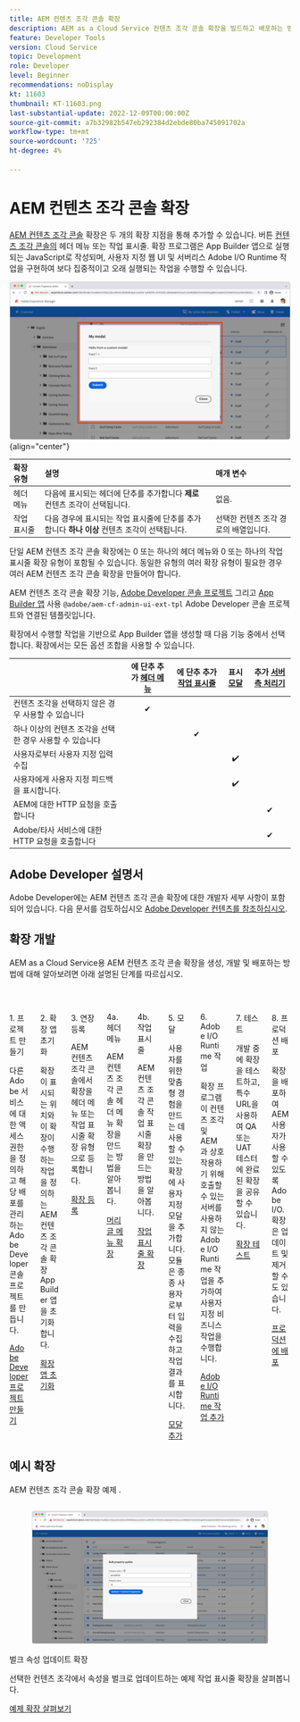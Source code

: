```yaml
---
title: AEM 컨텐츠 조각 콘솔 확장
description: AEM as a Cloud Service 컨텐츠 조각 콘솔 확장을 빌드하고 배포하는 방법을 알아봅니다
feature: Developer Tools
version: Cloud Service
topic: Development
role: Developer
level: Beginner
recommendations: noDisplay
kt: 11603
thumbnail: KT-11603.png
last-substantial-update: 2022-12-09T00:00:00Z
source-git-commit: a7b32982b547eb292384d2ebde80ba745091702a
workflow-type: tm+mt
source-wordcount: '725'
ht-degree: 4%

---
```



# AEM 컨텐츠 조각 콘솔 확장

[AEM 컨텐츠 조각 콘솔](https://experienceleague.adobe.com/docs/experience-manager-cloud-service/content/sites/administering/content-fragments/content-fragments-console.html) 확장은 두 개의 확장 지점을 통해 추가할 수 있습니다. 버튼 [컨텐츠 조각 콘솔의](https://experienceleague.adobe.com/docs/experience-manager-cloud-service/content/sites/administering/content-fragments/content-fragments-console.html) 헤더 메뉴 또는 작업 표시줄. 확장 프로그램은 App Builder 앱으로 실행되는 JavaScript로 작성되며, 사용자 지정 웹 UI 및 서버리스 Adobe I/O Runtime 작업을 구현하여 보다 집중적이고 오래 실행되는 작업을 수행할 수 있습니다.

![AEM 컨텐츠 조각 콘솔 확장](./assets/overview/example.png){align="center"}

| 확장 유형 | 설명 | 매개 변수 |
| :--- | :--- | :--- |
| 헤더 메뉴 | 다음에 표시되는 헤더에 단추를 추가합니다 __제로__ 컨텐츠 조각이 선택됩니다. | 없음. |
| 작업 표시줄 | 다음 경우에 표시되는 작업 표시줄에 단추를 추가합니다 __하나 이상__ 컨텐츠 조각이 선택됩니다. | 선택한 컨텐츠 조각 경로의 배열입니다. |

단일 AEM 컨텐츠 조각 콘솔 확장에는 0 또는 하나의 헤더 메뉴와 0 또는 하나의 작업 표시줄 확장 유형이 포함될 수 있습니다. 동일한 유형의 여러 확장 유형이 필요한 경우 여러 AEM 컨텐츠 조각 콘솔 확장을 만들어야 합니다.

AEM 컨텐츠 조각 콘솔 확장 기능, [Adobe Developer 콘솔 프로젝트](https://developer.adobe.com/uix/docs/services/aem-cf-console-admin/extension-development/#create-a-project-in-adobe-developer-console) 그리고 [App Builder 앱](https://developer.adobe.com/uix/docs/services/aem-cf-console-admin/code-generation) 사용 `@adobe/aem-cf-admin-ui-ext-tpl` Adobe Developer 콘솔 프로젝트와 연결된 템플릿입니다.

확장에서 수행할 작업을 기반으로 App Builder 앱을 생성할 때 다음 기능 중에서 선택합니다. 확장에서는 모든 옵션 조합을 사용할 수 있습니다.

|  | 에 단추 추가 [헤더 메뉴](./header-menu.md) | 에 단추 추가 [작업 표시줄](./action-bar.md) | 표시 [모달](./modal.md) | 추가 [서버측 처리기](./runtime-action.md) |
| ------------------------------------------ | :-----------------------: | :----------------------: | :--------: | :--------------------:  |
| 컨텐츠 조각을 선택하지 않은 경우 사용할 수 있습니다 | ✔ |  |  |  |
| 하나 이상의 컨텐츠 조각을 선택한 경우 사용할 수 있습니다 |  | ✔ |  |  |
| 사용자로부터 사용자 지정 입력 수집 |  |  | ✔️ |  |
| 사용자에게 사용자 지정 피드백을 표시합니다. |  |  | ✔️ |  |
| AEM에 대한 HTTP 요청을 호출합니다 |  |  |  | ✔ |
| Adobe/타사 서비스에 대한 HTTP 요청을 호출합니다 |  |  |  | ✔ |


## Adobe Developer 설명서

Adobe Developer에는 AEM 컨텐츠 조각 콘솔 확장에 대한 개발자 세부 사항이 포함되어 있습니다. 다음 문서를 검토하십시오 [Adobe Developer 컨텐츠를 참조하십시오](https://developer.adobe.com/uix/docs/).

## 확장 개발

AEM as a Cloud Service용 AEM 컨텐츠 조각 콘솔 확장을 생성, 개발 및 배포하는 방법에 대해 알아보려면 아래 설명된 단계를 따르십시오.

<div class="columns is-multiline">
    <!-- Create Adobe Developer Project -->
    <div class="column is-half-tablet is-half-desktop is-one-third-widescreen" aria-label="Create Adobe Developer Project">
        <div class="card">
            <div class="card-image">
                <figure class="image is-16by9">
                    <a href="https://developer.adobe.com/uix/docs/services/aem-cf-console-admin/extension-development/#create-a-project-in-adobe-developer-console" title="Adobe Developer 프로젝트 만들기" tabindex="-1" target="_adobe-developer-com">
                        <img class="is-bordered-r-small" src="./assets/project/card.png" alt="Adobe Developer 프로젝트 만들기">
                    </a>
                </figure>
            </div>
            <div class="card-content is-padded-small">
                <div class="content">
                    <p class="headline is-size-5 has-text-weight-bold">1. 프로젝트 만들기</p>
                    <p class="is-size-6">다른 Adobe 서비스에 대한 액세스 권한을 정의하고 해당 배포를 관리하는 Adobe Developer 콘솔 프로젝트를 만듭니다.</p>
                    <a href="https://developer.adobe.com/uix/docs/services/aem-cf-console-admin/extension-development/#create-a-project-in-adobe-developer-console" class="spectrum-Button spectrum-Button--outline spectrum-Button--primary spectrum-Button--sizeM" target="_adobe-developer-com">
                        <span class="spectrum-Button-label has-no-wrap has-text-weight-bold">Adobe Developer 프로젝트 만들기</span>
                    </a>
                </div>
            </div>
        </div>
    </div>
    <!-- Generate an Extension app -->
    <div class="column is-half-tablet is-half-desktop is-one-third-widescreen" aria-label="Generate an Extension app">
        <div class="card">
            <div class="card-image">
                <figure class="image is-16by9">
                    <a href="https://developer.adobe.com/uix/docs/services/aem-cf-console-admin/code-generation/#launch-code-generation-during-project-initialization" title="확장 앱 생성" tabindex="-1" target="_adobe-developer-com">
                        <img class="is-bordered-r-small" src="./assets/initialize-app/card.png" alt="확장 앱 초기화">
                    </a>
                </figure>
            </div>
            <div class="card-content is-padded-small">
                <div class="content">
                    <p class="headline is-size-5 has-text-weight-bold">2. 확장 앱 초기화</p>
                    <p class="is-size-6">확장이 표시되는 위치와 이 확장이 수행하는 작업을 정의하는 AEM 컨텐츠 조각 콘솔 확장 App Builder 앱을 초기화합니다.</p>
                    <a href="https://developer.adobe.com/uix/docs/services/aem-cf-console-admin/code-generation/#launch-code-generation-during-project-initialization" class="spectrum-Button spectrum-Button--outline spectrum-Button--primary spectrum-Button--sizeM" target="_adobe-developer-com">
                        <span class="spectrum-Button-label has-no-wrap has-text-weight-bold">확장 앱 초기화</span>
                    </a>
                </div>
            </div>
        </div>
    </div>
    <!-- Extension registration -->
    <div class="column is-half-tablet is-half-desktop is-one-third-widescreen" aria-label="Extension registration">
        <div class="card">
            <div class="card-image">
                <figure class="image is-16by9">
                    <a href="./extension-registration.md" title="확장 등록" tabindex="-1">
                        <img class="is-bordered-r-small" src="./assets/extension-registration/card.png" alt="확장 등록">
                    </a>
                </figure>
            </div>
            <div class="card-content is-padded-small">
                <div class="content">
                    <p class="headline is-size-5 has-text-weight-bold">3. 연장등록</p>
                    <p class="is-size-6">AEM 컨텐츠 조각 콘솔에서 확장을 헤더 메뉴 또는 작업 표시줄 확장 유형으로 등록합니다.</p>
                    <a href="./extension-registration.md" class="spectrum-Button spectrum-Button--outline spectrum-Button--primary spectrum-Button--sizeM">
                        <span class="spectrum-Button-label has-no-wrap has-text-weight-bold">확장 등록</span>
                    </a>
                </div>
            </div>
        </div>
    </div>
    <!-- Header Menu -->
    <div class="column is-half-tablet is-half-desktop is-one-third-widescreen" aria-label="Header menu">
        <div class="card">
            <div class="card-image">
                <figure class="image is-16by9">
                    <a href="./header-menu.md" title="헤더 메뉴" tabindex="-1">
                        <img class="is-bordered-r-small" src="./assets/header-menu/card.png" alt="헤더 메뉴">
                    </a>
                </figure>
            </div>
            <div class="card-content is-padded-small">
                <div class="content">
                    <p class="headline is-size-5 has-text-weight-bold">4a. 헤더 메뉴</p>
                    <p class="is-size-6">AEM 컨텐츠 조각 콘솔 헤더 메뉴 확장을 만드는 방법을 알아봅니다.</p>
                    <a href="./header-menu.md" class="spectrum-Button spectrum-Button--outline spectrum-Button--primary spectrum-Button--sizeM">
                        <span class="spectrum-Button-label has-no-wrap has-text-weight-bold">머리글 메뉴 확장</span>
                    </a>
                </div>
            </div>
        </div>
    </div>
    <!-- Action Bar -->
    <div class="column is-half-tablet is-half-desktop is-one-third-widescreen" aria-label="Action Bar">
        <div class="card">
            <div class="card-image">
                <figure class="image is-16by9">
                    <a href="./action-bar.md" title="작업 표시줄" tabindex="-1">
                        <img class="is-bordered-r-small" src="./assets/action-bar/card.png" alt="작업 표시줄">
                    </a>
                </figure>
            </div>
            <div class="card-content is-padded-small">
                <div class="content">
                    <p class="headline is-size-5 has-text-weight-bold">4b. 작업 표시줄</p>
                    <p class="is-size-6">AEM 컨텐츠 조각 콘솔 작업 표시줄 확장을 만드는 방법을 알아봅니다.</p>
                    <a href="./action-bar.md" class="spectrum-Button spectrum-Button--outline spectrum-Button--primary spectrum-Button--sizeM">
                        <span class="spectrum-Button-label has-no-wrap has-text-weight-bold">작업 표시줄 확장</span>
                    </a>
                </div>
            </div>
        </div>
    </div>
    <!-- Modal -->
    <div class="column is-half-tablet is-half-desktop is-one-third-widescreen" aria-label="Modal">
        <div class="card">
            <div class="card-image">
                <figure class="image is-16by9">
                    <a href="./modal.md" title="양식" tabindex="-1">
                        <img class="is-bordered-r-small" src="./assets/modal/card.png" alt="양식">
                    </a>
                </figure>
            </div>
            <div class="card-content is-padded-small">
                <div class="content">
                    <p class="headline is-size-5 has-text-weight-bold">5. 모달</p>
                    <p class="is-size-6">사용자를 위한 맞춤형 경험을 만드는 데 사용할 수 있는 확장에 사용자 지정 모달을 추가합니다. 모듈은 종종 사용자로부터 입력을 수집하고 작업 결과를 표시합니다.</p>
                    <a href="./modal.md" class="spectrum-Button spectrum-Button--outline spectrum-Button--primary spectrum-Button--sizeM">
                        <span class="spectrum-Button-label has-no-wrap has-text-weight-bold">모달 추가</span>
                    </a>
                </div>
            </div>
        </div>
    </div>
    <!-- Adobe I/O Runtime action -->
    <div class="column is-half-tablet is-half-desktop is-one-third-widescreen" aria-label="Adobe I/O Runtime action">
        <div class="card">
            <div class="card-image">
                <figure class="image is-16by9">
                    <a href="./runtime-action.md" title="Adobe I/O Runtime 작업" tabindex="-1">
                        <img class="is-bordered-r-small" src="./assets/runtime-action/card.png" alt="Adobe I/O Runtime 작업">
                    </a>
                </figure>
            </div>
            <div class="card-content is-padded-small">
                <div class="content">
                    <p class="headline is-size-5 has-text-weight-bold">6. Adobe I/O Runtime 작업</p>
                    <p class="is-size-6">확장 프로그램이 컨텐츠 조각 및 AEM과 상호 작용하기 위해 호출할 수 있는 서버를 사용하지 않는 Adobe I/O Runtime 작업을 추가하여 사용자 지정 비즈니스 작업을 수행합니다.</p>
                    <a href="./runtime-action.md" class="spectrum-Button spectrum-Button--outline spectrum-Button--primary spectrum-Button--sizeM">
                        <span class="spectrum-Button-label has-no-wrap has-text-weight-bold">Adobe I/O Runtime 작업 추가</span>
                    </a>
                </div>
            </div>
        </div>
    </div>
    <!-- Test -->
    <div class="column is-half-tablet is-half-desktop is-one-third-widescreen" aria-label="Test">
        <div class="card">
            <div class="card-image">
                <figure class="image is-16by9">
                    <a href="./test.md" title="테스트" tabindex="-1">
                        <img class="is-bordered-r-small" src="./assets/test/card.png" alt="테스트">
                    </a>
                </figure>
            </div>
            <div class="card-content is-padded-small">
                <div class="content">
                    <p class="headline is-size-5 has-text-weight-bold">7. 테스트</p>
                    <p class="is-size-6">개발 중에 확장을 테스트하고, 특수 URL을 사용하여 QA 또는 UAT 테스터에 완료된 확장을 공유할 수 있습니다.</p>
                    <a href="./test.md" class="spectrum-Button spectrum-Button--outline spectrum-Button--primary spectrum-Button--sizeM">
                        <span class="spectrum-Button-label has-no-wrap has-text-weight-bold">확장 테스트</span>
                    </a>
                </div>
            </div>
        </div>
    </div>
    <!-- Extension deployment -->
    <div class="column is-half-tablet is-half-desktop is-one-third-widescreen" aria-label="Extension deployment">
        <div class="card">
            <div class="card-image">
                <figure class="image is-16by9">
                    <a href="./deploy.md" title="확장 배포" tabindex="-1">
                        <img class="is-bordered-r-small" src="./assets/deploy/card.png" alt="확장 배포">
                    </a>
                </figure>
            </div>
            <div class="card-content is-padded-small">
                <div class="content">
                    <p class="headline is-size-5 has-text-weight-bold">8. 프로덕션 배포</p>
                    <p class="is-size-6">확장을 배포하여 AEM 사용자가 사용할 수 있도록 Adobe I/O. 확장은 업데이트 및 제거할 수도 있습니다.</p>
                    <a href="./deploy.md" class="spectrum-Button spectrum-Button--outline spectrum-Button--primary spectrum-Button--sizeM">
                        <span class="spectrum-Button-label has-no-wrap has-text-weight-bold">프로덕션에 배포</span>
                    </a>
                </div>
            </div>
        </div>
    </div>
</div>

## 예시 확장

AEM 컨텐츠 조각 콘솔 확장 예제 .

<div class="columns is-multiline">
    <!-- Bulk property update extension -->
    <div class="column is-half-tablet is-half-desktop is-one-third-widescreen" aria-label="Bulk property update extension">
        <div class="card">
            <div class="card-image">
                <figure class="image is-16by9">
                    <a href="./example-extensions/bulk-property-update.md" title="벌크 속성 업데이트 확장" tabindex="-1">
                        <img class="is-bordered-r-small" src="./example-extensions/assets/bulk-property-update/card.png" alt="벌크 속성 업데이트 확장">
                    </a>
                </figure>
            </div>
            <div class="card-content is-padded-small">
                <div class="content">
                    <p class="headline is-size-5 has-text-weight-bold">벌크 속성 업데이트 확장</p>
                    <p class="is-size-6">선택한 컨텐츠 조각에서 속성을 벌크로 업데이트하는 예제 작업 표시줄 확장을 살펴봅니다.</p>
                    <a href="./example-extensions/bulk-property-update.md" class="spectrum-Button spectrum-Button--outline spectrum-Button--primary spectrum-Button--sizeM">
                        <span class="spectrum-Button-label has-no-wrap has-text-weight-bold">예제 확장 살펴보기</span>
                    </a>
                </div>
            </div>
        </div>
    </div>
</div>

